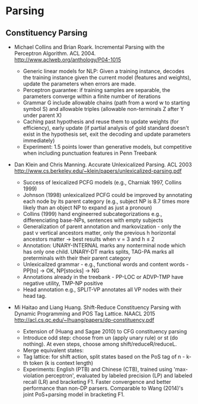 Parsing
=======

Constituency Parsing
--------------------

* Michael Collins and Brian Roark. Incremental Parsing with the Perceptron Algorithm. ACL 2004. http://www.aclweb.org/anthology/P04-1015
  - Generic linear models for NLP: Given a training instance, decodes the training instance given the current model (features and weights), update the parameters when errors are made.
  - Perceptron guarantee: if training samples are separable, the parameters converge within a finite number of iterations
  - Grammar G include allowable chains (path from a word w to starting symbol S) and allowable triples (allowable non-terminals Z after Y under parent X)
  - Caching past hypothesis and reuse them to update weights (for efficiency), early update (if partial analysis of gold standard doesn't exist in the hypothesis set, exit the decoding and update parameters immediately)
  - Experiment: 1.5 points lower than generative models, but competitive when including punctuation features in Penn Treebank

* Dan Klein and Chris Manning. Accurate Unlexicalized Parsing. ACL 2003 http://www.cs.berkeley.edu/~klein/papers/unlexicalized-parsing.pdf
  - Success of lexicalized PCFG models (e.g., Charniak 1997, Collins 1999)
  - Johnson (1998) unlexicalized PCFG could be improved by annotating each node by its parent category (e.g., subject NP is 8.7 times more likely than an object NP to expand as just a pronoun)
  - Collins (1999) hand engineerred subcategorizations e.g., differenciating base-NPs, sentences with empty subjects
  - Generalization of parent annotation and markovization - only the past v vertical ancestors matter, only the previous h horizontal ancestors matter -> best results when v = 3 and h ≤ 2
  - Annotation: UNARY-INTERNAL marks any nonterminal node which has only one child. UNARY-DT marks splits, TAG-PA marks all preterminals with their their parent category
  - Unlexicailzed grammar - e.g., functional words and content words - PP[to] -> OK, NP[stocks] -> NG
  - Annotations already in the treebank - PP-LOC or ADVP-TMP have negative utility, TMP-NP positive
  - Head annotation e.g., SPLIT-VP annotates all VP nodes with their head tag.

* Mi Haitao and Liang Huang. Shift-Reduce Constituency Parsing with Dynamic Programming and POS Tag Lattice. NAACL 2015 http://acl.cs.qc.edu/~lhuang/papers/dp-constituency.pdf
    - Extension of (Huang and Sagae 2010) to CFG constituency parsing
    - Introduce odd step: choose from un (apply unary rule) or st (do nothing). At even steps, choose among shift/reduceR/reduceL.
    - Merge equivalent states:
    - Tag lattice: for shift action, split states based on the PoS tag of n - k-th token (k is context length)
    - Experiments: English (PTB) and Chinese (CTB), trained using 'max-violation perceptron', evaluated by labeled precision (LP) and labeled recall (LR) and bracketing F1. Faster convergence and better performance than non-DP parsers. Comparable to Wang (2014)'s joint PoS+parsing model in bracketing F1.

